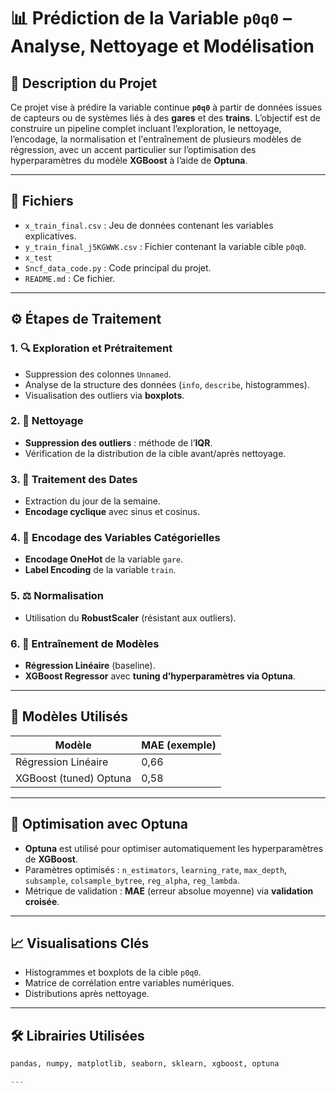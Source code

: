 # 📊 Prédiction de la Variable `p0q0` – Analyse, Nettoyage et Modélisation

## 🧾 Description du Projet

Ce projet vise à prédire la variable continue **`p0q0`** à partir de données issues de capteurs ou de systèmes liés à des **gares** et des **trains**. L’objectif est de construire un pipeline complet incluant l’exploration, le nettoyage, l’encodage, la normalisation et l'entraînement de plusieurs modèles de régression, avec un accent particulier sur l’optimisation des hyperparamètres du modèle **XGBoost** à l’aide de **Optuna**.

---

## 📁 Fichiers

- `x_train_final.csv` : Jeu de données contenant les variables explicatives.
- `y_train_final_j5KGWWK.csv` : Fichier contenant la variable cible `p0q0`.
- `x_test` 
- `Sncf_data_code.py` : Code principal du projet.
- `README.md` : Ce fichier.

---

## ⚙️ Étapes de Traitement

### 1. 🔍 Exploration et Prétraitement

- Suppression des colonnes `Unnamed`.
- Analyse de la structure des données (`info`, `describe`, histogrammes).
- Visualisation des outliers via **boxplots**.

### 2. 🧹 Nettoyage

- **Suppression des outliers** : méthode de l’**IQR**.
- Vérification de la distribution de la cible avant/après nettoyage.

### 3. 📆 Traitement des Dates

- Extraction du jour de la semaine.
- **Encodage cyclique** avec sinus et cosinus.

### 4. 🔢 Encodage des Variables Catégorielles

- **Encodage OneHot** de la variable `gare`.
- **Label Encoding** de la variable `train`.

### 5. ⚖️ Normalisation

- Utilisation du **RobustScaler** (résistant aux outliers).

### 6. 🧠 Entraînement de Modèles

- **Régression Linéaire** (baseline).
- **XGBoost Regressor** avec **tuning d’hyperparamètres via Optuna**.

---

## 🧪 Modèles Utilisés

| Modèle                | MAE (exemple) 
|-----------------------|---------------
| Régression Linéaire   | 0,66        |
| XGBoost (tuned) Optuna     |  0,58       |



---

## 🧠 Optimisation avec Optuna

- **Optuna** est utilisé pour optimiser automatiquement les hyperparamètres de **XGBoost**.
- Paramètres optimisés : `n_estimators`, `learning_rate`, `max_depth`, `subsample`, `colsample_bytree`, `reg_alpha`, `reg_lambda`.
- Métrique de validation : **MAE** (erreur absolue moyenne) via **validation croisée**.

---

## 📈 Visualisations Clés

- Histogrammes et boxplots de la cible `p0q0`.
- Matrice de corrélation entre variables numériques.
- Distributions après nettoyage.

---

## 🛠️ Librairies Utilisées

```python
pandas, numpy, matplotlib, seaborn, sklearn, xgboost, optuna

---



